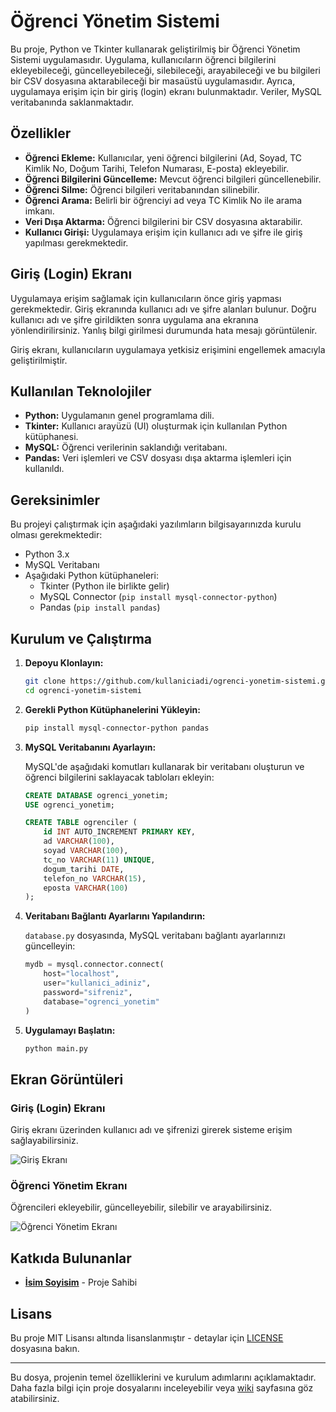 # Öğrenci Yönetim Sistemi

Bu proje, Python ve Tkinter kullanarak geliştirilmiş bir Öğrenci Yönetim Sistemi uygulamasıdır. Uygulama, kullanıcıların öğrenci bilgilerini ekleyebileceği, güncelleyebileceği, silebileceği, arayabileceği ve bu bilgileri bir CSV dosyasına aktarabileceği bir masaüstü uygulamasıdır. Ayrıca, uygulamaya erişim için bir giriş (login) ekranı bulunmaktadır. Veriler, MySQL veritabanında saklanmaktadır.

## Özellikler

- **Öğrenci Ekleme:** Kullanıcılar, yeni öğrenci bilgilerini (Ad, Soyad, TC Kimlik No, Doğum Tarihi, Telefon Numarası, E-posta) ekleyebilir.
- **Öğrenci Bilgilerini Güncelleme:** Mevcut öğrenci bilgileri güncellenebilir.
- **Öğrenci Silme:** Öğrenci bilgileri veritabanından silinebilir.
- **Öğrenci Arama:** Belirli bir öğrenciyi ad veya TC Kimlik No ile arama imkanı.
- **Veri Dışa Aktarma:** Öğrenci bilgilerini bir CSV dosyasına aktarabilir.
- **Kullanıcı Girişi:** Uygulamaya erişim için kullanıcı adı ve şifre ile giriş yapılması gerekmektedir.

## Giriş (Login) Ekranı

Uygulamaya erişim sağlamak için kullanıcıların önce giriş yapması gerekmektedir. Giriş ekranında kullanıcı adı ve şifre alanları bulunur. Doğru kullanıcı adı ve şifre girildikten sonra uygulama ana ekranına yönlendirilirsiniz. Yanlış bilgi girilmesi durumunda hata mesajı görüntülenir.

Giriş ekranı, kullanıcıların uygulamaya yetkisiz erişimini engellemek amacıyla geliştirilmiştir.

## Kullanılan Teknolojiler

- **Python:** Uygulamanın genel programlama dili.
- **Tkinter:** Kullanıcı arayüzü (UI) oluşturmak için kullanılan Python kütüphanesi.
- **MySQL:** Öğrenci verilerinin saklandığı veritabanı.
- **Pandas:** Veri işlemleri ve CSV dosyası dışa aktarma işlemleri için kullanıldı.

## Gereksinimler

Bu projeyi çalıştırmak için aşağıdaki yazılımların bilgisayarınızda kurulu olması gerekmektedir:

- Python 3.x
- MySQL Veritabanı
- Aşağıdaki Python kütüphaneleri:
  - Tkinter (Python ile birlikte gelir)
  - MySQL Connector (`pip install mysql-connector-python`)
  - Pandas (`pip install pandas`)

## Kurulum ve Çalıştırma

1. **Depoyu Klonlayın:**
    ```bash
    git clone https://github.com/kullaniciadi/ogrenci-yonetim-sistemi.git
    cd ogrenci-yonetim-sistemi
    ```

2. **Gerekli Python Kütüphanelerini Yükleyin:**
    ```bash
    pip install mysql-connector-python pandas
    ```

3. **MySQL Veritabanını Ayarlayın:**

   MySQL'de aşağıdaki komutları kullanarak bir veritabanı oluşturun ve öğrenci bilgilerini saklayacak tabloları ekleyin:

    ```sql
    CREATE DATABASE ogrenci_yonetim;
    USE ogrenci_yonetim;

    CREATE TABLE ogrenciler (
        id INT AUTO_INCREMENT PRIMARY KEY,
        ad VARCHAR(100),
        soyad VARCHAR(100),
        tc_no VARCHAR(11) UNIQUE,
        dogum_tarihi DATE,
        telefon_no VARCHAR(15),
        eposta VARCHAR(100)
    );
    ```

4. **Veritabanı Bağlantı Ayarlarını Yapılandırın:**

   `database.py` dosyasında, MySQL veritabanı bağlantı ayarlarınızı güncelleyin:

    ```python
    mydb = mysql.connector.connect(
        host="localhost",
        user="kullanici_adiniz",
        password="sifreniz",
        database="ogrenci_yonetim"
    )
    ```

5. **Uygulamayı Başlatın:**
    ```bash
    python main.py
    ```

## Ekran Görüntüleri

### Giriş (Login) Ekranı

Giriş ekranı üzerinden kullanıcı adı ve şifrenizi girerek sisteme erişim sağlayabilirsiniz.

![Giriş Ekranı](screenshots/login_screen.png)

### Öğrenci Yönetim Ekranı

Öğrencileri ekleyebilir, güncelleyebilir, silebilir ve arayabilirsiniz.

![Öğrenci Yönetim Ekranı](screenshots/student_management.png)

## Katkıda Bulunanlar

- **[İsim Soyisim](https://github.com/kullaniciadi)** - Proje Sahibi

## Lisans

Bu proje MIT Lisansı altında lisanslanmıştır - detaylar için [LICENSE](LICENSE) dosyasına bakın.

---

Bu dosya, projenin temel özelliklerini ve kurulum adımlarını açıklamaktadır. Daha fazla bilgi için proje dosyalarını inceleyebilir veya [wiki](https://github.com/kullaniciadi/ogrenci-yonetim-sistemi/wiki) sayfasına göz atabilirsiniz.
